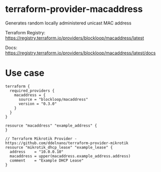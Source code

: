 # terraform-provider-macaddress
Generates random locally administered unicast MAC address

Terraform Registry: https://registry.terraform.io/providers/blockloop/macaddress/latest

Docs: https://registry.terraform.io/providers/blockloop/macaddress/latest/docs

# Use case
```hcl
terraform {
  required_providers {
    macaddress = {
      source = "blockloop/macaddress"
      version = "0.3.0"
    }
  }
}

resource "macaddress" "example_address" {
}

// Terraform Mikrotik Provider - https://github.com/ddelnano/terraform-provider-mikrotik
resource "mikrotik_dhcp_lease" "example_lease" {
  address    = "10.0.0.10"
  macaddress = upper(macaddress.example_address.address)
  comment    = "Example DHCP Lease"
}
```
